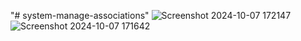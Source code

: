 "# system-manage-associations" 
![Screenshot 2024-10-07 172147](https://github.com/user-attachments/assets/f9a9d7c3-12f9-4fb2-aa30-e4596511e3ba)
![Screenshot 2024-10-07 171642](https://github.com/user-attachments/assets/8ec26e2d-00ff-4c25-b33e-0eba0b032bae)
